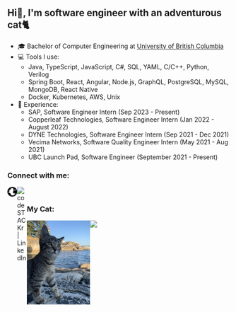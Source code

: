 ## Hi👋, I'm software engineer with an adventurous cat🐈

- 🎓 Bachelor of Computer Engineering at [University of British Columbia](https://www.ubc.ca/)
- 💻 Tools I use:
  - Java, TypeScript, JavaScript, C#, SQL, YAML, C/C++, Python, Verilog
  - Spring Boot, React, Angular, Node.js, GraphQL, PostgreSQL, MySQL, MongoDB, React Native
  - Docker, Kubernetes, AWS, Unix
- 💼 Experience:
  - SAP, Software Engineer Intern (Sep 2023 - Present)
  - Copperleaf Technologies, Software Engineer Intern (Jan 2022 - August 2022)
  - DYNE Technologies, Software Engineer Intern (Sep 2021 - Dec 2021)
  - Vecima Networks, Software Quality Engineer Intern (May 2021 - Aug 2021)
  - UBC Launch Pad, Software Engineer (September 2021 - Present)

### Connect with me:

[<img align="left" alt="https://adventurous-hachi.com/" width="22px" src="https://raw.githubusercontent.com/iconic/open-iconic/master/svg/globe.svg" />][website]
[<img align="left" alt="codeSTACKr | LinkedIn" width="22px" src="https://cdn.jsdelivr.net/npm/simple-icons@v3/icons/linkedin.svg" />][linkedin]

[website]: https://adventurous-hachi.com
[linkedin]: https://www.linkedin.com/in/hung-nguyen-se/

<br />

### My Cat:
<a href="https://github.com/hungnguyen3/hungnguyen3/blob/master/original.gif">
  <img align="left" src="https://github.com/hungnguyen3/hungnguyen3/blob/master/original.jpeg" height=190 />
</a>

<a href="https://github.com/anuraghazra/github-readme-stats">
  <img align="left" src="https://github-readme-stats.vercel.app/api?username=hungnguyen3&show_icons=true&hide_border=true&count_private=true&theme=tokyonight" />
</a>
